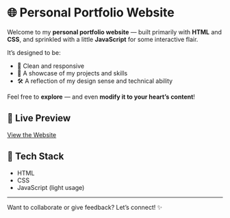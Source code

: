 # 🌐 Personal Portfolio Website

Welcome to my **personal portfolio website** — built primarily with **HTML** and **CSS**, and sprinkled with a little **JavaScript** for some interactive flair.

It’s designed to be:
- 🎨 Clean and responsive
- 💼 A showcase of my projects and skills
- 🛠️ A reflection of my design sense and technical ability

Feel free to **explore** — and even **modify it to your heart’s content**!

## 🚀 Live Preview
[View the Website](#)
## 🧰 Tech Stack
- HTML
- CSS
- JavaScript (light usage)
---

Want to collaborate or give feedback? Let’s connect! ✨
